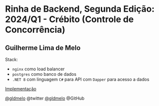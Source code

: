 # Rinha de Backend, Segunda Edição: 2024/Q1 - Crébito (Controle de Concorrência)

## Guilherme Lima de Melo

Stack:
- `nginx` como load balancer
- `postgres` como banco de dados
- `.NET 8` com linguagem `C#` para API com `Dapper` para acesso a dados


[Implementação](https://github.com/gldmelo/rinha-de-backend-2024-q1-poc)

[@gldmelo](https://twitter.com/gldmelo) @twitter
[@gldmelo](https://github.com/gldmelo) @GitHub

